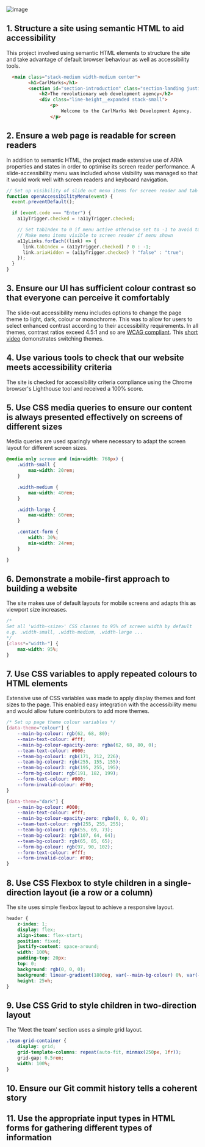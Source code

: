 ![image](https://user-images.githubusercontent.com/32879360/217068775-1f55fa60-5146-4d50-ad08-32dcf8d5a3ba.png)

## 1. Structure a site using semantic HTML to aid accessibility
This project involved using semantic HTML elements to structure the site and take advantage of default browser behaviour as well as accessibility tools.
```html
  <main class="stack-medium width-medium center">
        <h1>CarlMarks</h1>
        <section id="section-introduction" class="section-landing justified">
            <h2>The revolutionary web development agency</h2>
            <div class="line-height__expanded stack-small">
                <p>
                    Welcome to the CarlMarks Web Development Agency.
                </p>
```

## 2. Ensure a web page is readable for screen readers
In addition to semantic HTML, the project made estensive use of ARIA properties and states in order to optimise its screen reader performance. A slide-accessibility menu was included whose visibility was managed so that it would work well with screen readers and keyboard navigation.
```javascript
// Set up visibility of slide out menu items for screen reader and tab index
function openAccessibilityMenu(event) {
  event.preventDefault();

  if (event.code === "Enter") {
    a11yTrigger.checked = !a11yTrigger.checked;

    // Set tabIndex to 0 if menu active otherwise set to -1 to avoid tabbing into menu
    // Make menu items visible to screen reader if menu shown
    a11yLinks.forEach((link) => {
      link.tabIndex = (a11yTrigger.checked) ? 0 : -1;
      link.ariaHidden = (a11yTrigger.checked) ? "false" : "true";
    });
  }
}
```

## 3. Ensure our UI has sufficient colour contrast so that everyone can perceive it comfortably
The slide-out accessibility menu includes options to change the page theme to light, dark, colour or monochrome. This was to allow for users to select enhanced contrast according to their accessibility requirements. In all themes, contrast ratios exceed 4.5:1 and so are [WCAG compliant](https://wcag.com/designers/1-4-3-color-contrast/). This [short video](https://user-images.githubusercontent.com/32879360/217236427-cd9b5288-9bac-48cb-9fcd-69655913bffe.webm) demonstrates switching themes.

## 4. Use various tools to check that our website meets accessibility criteria
The site is checked for accessibility criteria compliance using the Chrome browser's Lighthouse tool and received a 100% score.

## 5. Use CSS media queries to ensure our content is always presented effectively on screens of different sizes
Media queries are used sparingly where necessary to adapt the screen layout for different screen sizes.
```css
@media only screen and (min-width: 768px) {
    .width-small {
        max-width: 20rem;
    }

    .width-medium {
        max-width: 40rem;
    }

    .width-large {
        max-width: 60rem;
    }

    .contact-form {
        width: 30%;
        min-width: 24rem;
    }

}
```
## 6. Demonstrate a mobile-first approach to building a website
The site makes use of default layouts for mobile screens and adapts this as viewport size increases.
```css
/* 
Set all 'width-<size>' CSS classes to 95% of screen width by default
e.g. .width-small, .width-medium, .width-large ...
*/
[class*="width-"] {
    max-width: 95%;
}
```
## 7. Use CSS variables to apply repeated colours to HTML elements
Extensive use of CSS variables was made to apply display themes and font sizes to the page. This enabled easy integration with the accessibility menu and would allow future contributors to add more themes.
```css
/* Set up page theme colour variables */
[data-theme="colour"] {
    --main-bg-colour: rgb(62, 68, 80);
    --main-text-colour: #fff;
    --main-bg-colour-opacity-zero: rgba(62, 68, 80, 0);
    --team-text-colour: #000;
    --team-bg-colour1: rgb(171, 212, 226);
    --team-bg-colour2: rgb(255, 155, 155);
    --team-bg-colour3: rgb(195, 255, 195);
    --form-bg-colour: rgb(191, 182, 199);
    --form-text-colour: #000;
    --form-invalid-colour: #F00;
}

[data-theme="dark"] {
    --main-bg-colour: #000;
    --main-text-colour: #fff;
    --main-bg-colour-opacity-zero: rgba(0, 0, 0, 0);
    --team-text-colour: rgb(255, 255, 255);
    --team-bg-colour1: rgb(55, 69, 73);
    --team-bg-colour2: rgb(107, 64, 64);
    --team-bg-colour3: rgb(65, 85, 65);
    --form-bg-colour: rgb(97, 90, 102);
    --form-text-colour: #fff;
    --form-invalid-colour: #F00;
}
```
## 8. Use CSS Flexbox to style children in a single-direction layout (ie a row or a column)
The site uses simple flexbox layout to achieve a responsive layout.
```css
header {
    z-index: 1;
    display: flex;
    align-items: flex-start;
    position: fixed;
    justify-content: space-around;
    width: 100%;
    padding-top: 20px;
    top: 0;
    background: rgb(0, 0, 0);
    background: linear-gradient(180deg, var(--main-bg-colour) 0%, var(--main-bg-colour), var(--main-bg-colour-opacity-zero) 100%);
    height: 25vh;
}
```
## 9. Use CSS Grid to style children in two-direction layout
The 'Meet the team' section uses a simple grid layout.
```css
.team-grid-container {
    display: grid;
    grid-template-columns: repeat(auto-fit, minmax(250px, 1fr));
    grid-gap: 0.5rem;
    width: 100%;
}
```
## 10. Ensure our Git commit history tells a coherent story

## 11. Use the appropriate input types in HTML forms for gathering different types of information
